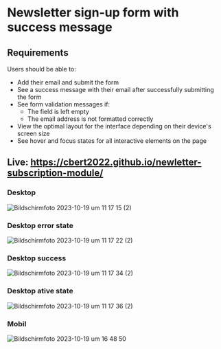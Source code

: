 # Newsletter sign-up form with success message


## Requirements

Users should be able to:

- Add their email and submit the form
- See a success message with their email after successfully submitting the form
- See form validation messages if:
  - The field is left empty
  - The email address is not formatted correctly
- View the optimal layout for the interface depending on their device's screen size
- See hover and focus states for all interactive elements on the page

## Live: https://cbert2022.github.io/newletter-subscription-module/

### Desktop 

![Bildschirm­foto 2023-10-19 um 11 17 15 (2)](https://github.com/CBert2022/newletter-subscription-module/assets/110911202/7f552f1b-d027-4884-93d1-47734bf9da28)

### Desktop error state

![Bildschirm­foto 2023-10-19 um 11 17 22 (2)](https://github.com/CBert2022/newletter-subscription-module/assets/110911202/aea560bd-2101-4b40-86da-a1d89162eed0)

### Desktop success 

 ![Bildschirm­foto 2023-10-19 um 11 17 34 (2)](https://github.com/CBert2022/newletter-subscription-module/assets/110911202/bb7e5256-d840-4729-8672-a7ff9661eaaf)

 ### Desktop ative state

 ![Bildschirm­foto 2023-10-19 um 11 17 36 (2)](https://github.com/CBert2022/newletter-subscription-module/assets/110911202/83465169-1634-4743-96a8-0a54fab77d46)

 ### Mobil

 ![Bildschirm­foto 2023-10-19 um 16 48 50](https://github.com/CBert2022/newletter-subscription-module/assets/110911202/f518fa95-c4ba-413f-a32e-c9f076206cbf)


  


 
